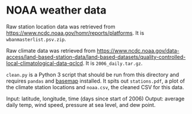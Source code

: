 # NOAA weather data

Raw station location data was retrieved from https://www.ncdc.noaa.gov/homr/reports/platforms. It is `wbanmasterlist.psv.zip`.

Raw climate data was retrieved from https://www.ncdc.noaa.gov/data-access/land-based-station-data/land-based-datasets/quality-controlled-local-climatological-data-qclcd. It is `2006_daily.tar.gz`.

`clean.py` is a Python 3 script that should be run from this directory and requires `pandas` and [basemap](https://matplotlib.org/basemap/users/installing.html) installed. It spits out `stations.pdf`, a plot of the climate station locations and `noaa.csv`, the cleaned CSV for this data.

Input: latitude, longitude, time (days since start of 2006)
Output: average daily temp, wind speed, pressure at sea level, and dew point.

